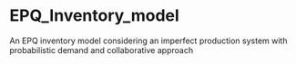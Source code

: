 # EPQ_Inventory_model
An EPQ inventory model considering an imperfect production system with probabilistic demand and collaborative approach
